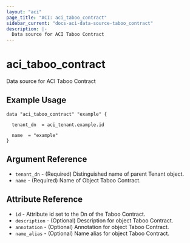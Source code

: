 ```yaml
---
layout: "aci"
page_title: "ACI: aci_taboo_contract"
sidebar_current: "docs-aci-data-source-taboo_contract"
description: |-
  Data source for ACI Taboo Contract
---
```


# aci_taboo_contract #
Data source for ACI Taboo Contract

## Example Usage ##

```hcl
data "aci_taboo_contract" "example" {

  tenant_dn  = aci_tenant.example.id

  name  = "example"
}
```
## Argument Reference ##
* `tenant_dn` - (Required) Distinguished name of parent Tenant object.
* `name` - (Required) Name of Object  Taboo Contract.



## Attribute Reference

* `id` - Attribute id set to the Dn of the Taboo Contract.
* `description` - (Optional) Description for object  Taboo Contract.
* `annotation` - (Optional) Annotation for object  Taboo Contract.
* `name_alias` - (Optional) Name alias for object  Taboo Contract.
